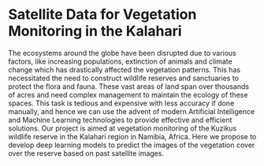 # Satellite Data for Vegetation Monitoring in the Kalahari
The ecosystems around the globe have been disrupted due to various factors, like increasing
populations, extinction of animals and climate change which has drastically affected the vegetation
patterns. This has necessitated the need to construct wildlife reserves and sanctuaries to protect the
flora and fauna. These vast areas of land span over thousands of acres and need complex
management to maintain the ecology of these spaces. This task is tedious and expensive with less
accuracy if done manually, and hence we can use the advent of modern Artificial Intelligence and
Machine Learning technologies to provide effective and efficient solutions.
Our project is aimed at vegetation monitoring of the Kuzikus wildlife reserve in the Kalahari region in
Namibia, Africa. Here we propose to develop deep learning models to predict the images of the
vegetation cover over the reserve based on past satellite images.

